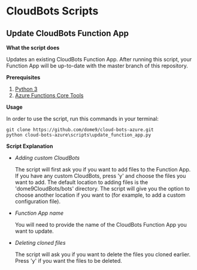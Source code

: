 # CloudBots Scripts

## Update CloudBots Function App

**What the script does**

Updates an existing CloudBots Function App. After running this script, your Function App will be up-to-date with the master branch of this repository.

**Prerequisites**

1. [Python 3](https://www.python.org/downloads/)
2. [Azure Functions Core Tools](https://github.com/Azure/azure-functions-core-tools)

**Usage**

In order to use the script, run this commands in your terminal:
```
git clone https://github.com/dome9/cloud-bots-azure.git
python cloud-bots-azure\scripts\update_function_app.py
```

**Script Explanation**

* *Adding custom CloudBots*

    The script will first ask you if you want to add files to the Function App. If you have any custom CloudBots, press 'y' and choose the files you want to add.
    The default location to adding files is the 'dome9CloudBots/bots' directory. The script will give you the option to choose another location if you want to (for example, to add a custom configuration file).

* *Function App name*
    
    You will need to provide the name of the CloudBots Function App you want to update.

* *Deleting cloned files*

    The script will ask you if you want to delete the files you cloned earlier. Press 'y' if you want the files to be deleted.

